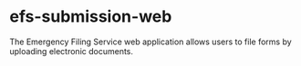 # efs-submission-web
The Emergency Filing Service web application allows users to file forms by uploading electronic documents.
